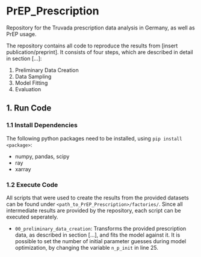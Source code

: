 # PrEP_Prescription
Repository for the Truvada prescription data analysis in Germany, as well as PrEP usage.

The repository contains all code to reproduce the results from [insert publication/preprint]. It consists of four steps,
which are described in detail in section [...]:
1. Preliminary Data Creation
2. Data Sampling
3. Model Fitting
4. Evaluation

## 1. Run Code
### 1.1 Install Dependencies
The following python packages need to be installed, using `pip install <package>`:
* numpy, pandas, scipy
* ray
* xarray

### 1.2 Execute Code
All scripts that were used to create the results from the provided datasets can be found under 
`<path_to_PrEP_Prescription>/factories/`. Since all intermediate results are provided by the repository, each script can 
be executed seperately.
* `00_preliminary_data_creation`: Transforms the provided prescription data, as described in section [...], and fits the 
model against it. It is possible to set the number of initial parameter guesses during model optimization, by changing the variable `n_p_init` in line 25.